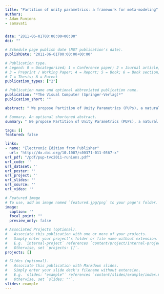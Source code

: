 ```yaml
---
title: "Partition of unity parametrics: a framework for meta-modeling"
authors:
- Adam Runions
- samavati


date: "2011-06-01T00:00:00+00:00"
doi: ""

# Schedule page publish date (NOT publication's date).
publishDate: "2011-06-01T00:00:00+00:00"

# Publication type.
# Legend: 0 = Uncategorized; 1 = Conference paper; 2 = Journal article;
# 3 = Preprint / Working Paper; 4 = Report; 5 = Book; 6 = Book section;
# 7 = Thesis; 8 = Patent
publication_types: ["2"]

# Publication name and optional abbreviated publication name.
publication: "*The Visual Computer (Springer-Verlag)*"
publication_short: ""

abstract: " We propose Partition of Unity Parametrics (PUPs), a natural extension of NURBS that maintains affine invariance. PUPs replace the weighted basis functions of NURBS with arbitrary weight-functions (WFs). By choosing appropriate WFs, PUPs yield a comprehensive geometric modeling framework, accounting for a variety of beneficial properties, such as local support, specified smoothness, arbitrary sharp features and approximating or interpolating curves. Additionally, we consider interactive specification of WFs to fine-tune the character of curves and generate non-trivial effects. This serves as a basis for a system where users model the tools used for modeling, here weight-functions, in tandem with the model itself, which we dub a meta-modeling system. PUP curves and surfaces are considered in detail. Curves illustrate basic concepts that apply directly to surfaces. For surfaces, the advantages of PUPs …"

# Summary. An optional shortened abstract.
summary: " We propose Partition of Unity Parametrics (PUPs), a natural extension of NURBS that maintains affine invariance. PUPs replace the weighted basis functions of NURBS with arbitrary weight-functions (WFs). By choosing appropriate WFs, PUPs yield a comprehensive geometric modeling framework, accounting for a variety of beneficial properties, such as local support, specified smoothness, arbitrary sharp features and approximating or interpolating curves. Additionally, we consider interactive specific..."

tags: []
featured: false

links:
- name: "Electronic Edition from Publisher"
  url: "http://dx.doi.org/10.1007/s00371-011-0567-x"
url_pdf: "/pdf/pup-tvc2011-runions.pdf"
url_code: ''
url_dataset: ''
url_poster: ''
url_project: ''
url_slides: ''
url_source: ''
url_video: ''

# Featured image
# To use, add an image named `featured.jpg/png` to your page's folder. 
image:
  caption: ''
  focal_point: ""
  preview_only: false

# Associated Projects (optional).
#   Associate this publication with one or more of your projects.
#   Simply enter your project's folder or file name without extension.
#   E.g. `internal-project` references `content/project/internal-project/index.md`.
#   Otherwise, set `projects: []`.
projects: []

# Slides (optional).
#   Associate this publication with Markdown slides.
#   Simply enter your slide deck's filename without extension.
#   E.g. `slides: "example"` references `content/slides/example/index.md`.
#   Otherwise, set `slides: ""`.
slides: example
---
```

